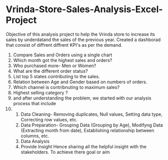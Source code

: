 # Vrinda-Store-Sales-Analysis-Excel-Project
Objective of this analysis project to help the Vrinda store to increase its sales by underdatand the sales of the previous year.
Created a dashborad that consist of diffrent diffrent KPI's as per the demand.
1. Compare Sales and Orders using a single chart
2. Which month got the highest sales and orders?
3. Who purchased more- Men or Women?
4. What are the different order status?
5. List top 5 states contributing to the sales.
6. Relation between Age and Gender based on numbers of orders.
7. Which channel is contribnuting to maximum sales?
8. Highest selling category ?
9. and after understanding the problem, we started with our analysis process that include
10. 1) Data Cleaning- Removing duplicates, Null values, Setting data type, Correcting row values, etc.
    2) Data Preparation- Grouping Data (Grouping by Age), Modifyng Data (Extracting month from date), Establishing relationship between columns, etc.
    3) Data Analysis
    4) Provide Insight
Hence sharing all the helpful insight with the stakeholders.
To achieve there goal or aim 
